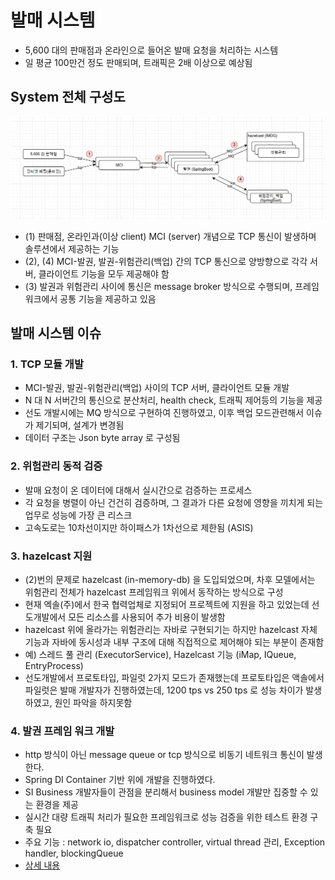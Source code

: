 # 발매 시스템
- 5,600 대의 판매점과 온라인으로 들어온 발매 요청을 처리하는 시스템
- 일 평균 100만건 정도 판매되며, 트래픽은 2배 이상으로 예상됨

## System 전체 구성도
![img.png](img.png)
- (1) 판매점, 온라인과(이상 client) MCI (server) 개념으로 TCP 통신이 발생하며 솔루션에서 제공하는 기능 
- (2), (4) MCI-발권, 발권-위험관리(백업) 간의 TCP 통신으로 양방향으로 각각 서버, 클라이언트 기능을 모두 제공해야 함
- (3) 발권과 위험관리 사이에 통신은 message broker 방식으로 수행되며, 프레임워크에서 공통 기능을 제공하고 있음

## 발매 시스템 이슈 
### 1. TCP 모듈 개발
- MCI-발권, 발권-위험관리(백업) 사이의 TCP 서버, 클라이언트 모듈 개발 
- N 대 N 서버간의 통신으로 분산처리, health check, 트래픽 제어등의 기능을 제공 
- 선도 개발시에는 MQ 방식으로 구현하여 진행하였고, 이후 백업 모드관련해서 이슈가 제기되며, 설계가 변경됨  
- 데이터 구조는 Json byte array 로 구성됨 

### 2. 위험관리 동적 검증 
- 발매 요청이 온 데이터에 대해서 실시간으로 검증하는 프로세스 
- 각 요청을 병렬이 아닌 건건히 검증하며, 그 결과가 다른 요청에 영향을 끼치게 되는 업무로 성능에 가장 큰 리스크 
- 고속도로는 10차선이지만 하이패스가 1차선으로 제한됨 (ASIS)

### 3. hazelcast 지원 
- (2)번의 문제로 hazelcast (in-memory-db) 을 도입되었으며, 차후 모델에서는 위험관리 전체가 hazelcast 프레임워크 위에서 동작하는 방식으로 구성 
- 현재 엑솔(주)에서 한국 협력업체로 지정되어 프로젝트에 지원을 하고 있었는데 선도개발에서 모든 리소스를 사용되어 추가 비용이 발생함
- hazelcast 위에 올라가는 위험관리는 자바로 구현되기는 하지만 hazelcast 자체 기능과 자바에 동시성과 내부 구조에 대해 직접적으로 제어해야 되는 부분이 존재함 
- 예) 스레드 풀 관리 (ExecutorService), Hazelcast 기능 (iMap, IQueue, EntryProcess)
- 선도개발에서 프로토타입, 파일럿 2가지 모드가 존재했는데 프로토타입은 액솔에서 파일럿은 발매 개발자가 진행하였는데, 1200 tps vs 250 tps 로 성능 차이가 발생하였고, 원인 파악을 하지못함

### 4. 발권 프레임 워크 개발 
- http 방식이 아닌 message queue or tcp 방식으로 비동기 네트워크 통신이 발생한다.
- Spring DI Container 기반 위에 개발을 진행하였다.
- SI Business 개발자들이 관점을 분리해서 business model 개발만 집중할 수 있는 환경을 제공
- 실시간 대량 트래픽 처리가 필요한 프레임워크로 성능 검증을 위한 테스트 환경 구축 필요
- 주요 기능 : network io, dispatcher controller, virtual thread 관리, Exception handler, blockingQueue 
- [상세 내용](https://github.com/kim-taehan/allin)